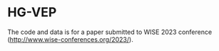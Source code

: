 # HG-VEP
The code and data is for a paper submitted to WISE 2023 conference (http://www.wise-conferences.org/2023/).
